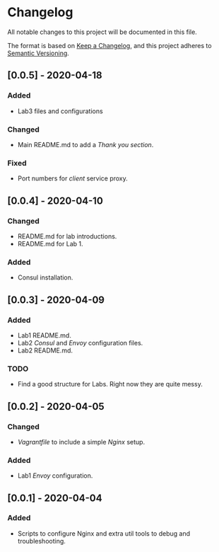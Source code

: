 # Changelog
All notable changes to this project will be documented in this file.

The format is based on [Keep a Changelog](https://keepachangelog.com/en/1.0.0/),
and this project adheres to [Semantic Versioning](https://semver.org/spec/v2.0.0.html).


## [0.0.5] - 2020-04-18
### Added
- Lab3 files and configurations

### Changed
- Main README.md to add a _Thank you section_.

### Fixed
- Port numbers for _client_ service proxy.

## [0.0.4] - 2020-04-10
### Changed
- README.md for lab introductions.
- README.md for Lab 1.

### Added
- Consul installation.

## [0.0.3] - 2020-04-09
### Added
- Lab1 README.md.
- Lab2 _Consul_ and _Envoy_ configuration files.
- Lab2 README.md.

### TODO
- Find a good structure for Labs. Right now they are quite messy.

## [0.0.2] - 2020-04-05
### Changed
- _Vagrantfile_ to include a simple _Nginx_ setup.

### Added
- Lab1 _Envoy_ configuration.

## [0.0.1] - 2020-04-04
### Added
- Scripts to configure Nginx and extra util tools to debug and troubleshooting.
